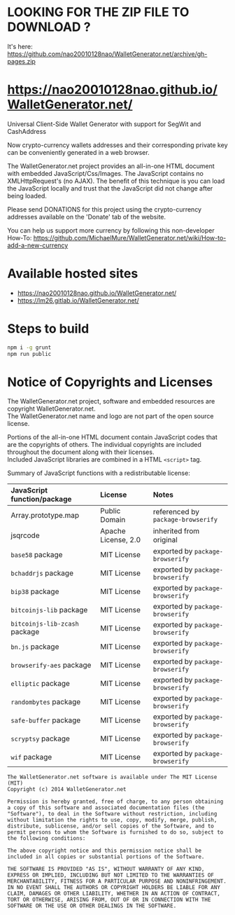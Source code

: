 # LOOKING FOR THE ZIP FILE TO DOWNLOAD ? 
It's here: https://github.com/nao20010128nao/WalletGenerator.net/archive/gh-pages.zip


# https://nao20010128nao.github.io/WalletGenerator.net/
Universal Client-Side Wallet Generator with support for SegWit and CashAddress     

Now crypto-currency wallets addresses and their corresponding private key can be conveniently generated in a web browser.     

The WalletGenerator.net project provides an all-in-one HTML document with embedded JavaScript/Css/Images. The JavaScript contains no XMLHttpRequest's (no AJAX). The benefit of this technique is you can load the JavaScript locally and trust that the JavaScript did not change after being loaded.     


Please send DONATIONS for this project using the crypto-currency addresses available on the 'Donate' tab of the website.     

You can help us support more currency by following this non-developer How-To: https://github.com/MichaelMure/WalletGenerator.net/wiki/How-to-add-a-new-currency    

# Available hosted sites
- https://nao20010128nao.github.io/WalletGenerator.net/
- https://lm26.gitlab.io/WalletGenerator.net/

# Steps to build

```bash
npm i -g grunt
npm run public
```

# Notice of Copyrights and Licenses
The WalletGenerator.net project, software and embedded resources are copyright WalletGenerator.net.    
The WalletGenerator.net name and logo are not part of the open source license.    

Portions of the all-in-one HTML document contain JavaScript codes that are the copyrights of others. The individual copyrights are included throughout the document along with their licenses.     
Included JavaScript libraries are combined in a HTML `<script>` tag.     

Summary of JavaScript functions with a redistributable license:    

|JavaScript function/package  |License            |Notes                             |
|:----------------------------|:------------------|:---------------------------------|
|Array.prototype.map          |Public Domain      |referenced by `package-browserify`|
|jsqrcode                     |Apache License, 2.0|inherited from original           |
|`base58` package             |MIT License        |exported by `package-browserify`  |
|`bchaddrjs` package          |MIT License        |exported by `package-browserify`  |
|`bip38` package              |MIT License        |exported by `package-browserify`  |
|`bitcoinjs-lib` package      |MIT License        |exported by `package-browserify`  |
|`bitcoinjs-lib-zcash` package|MIT License        |exported by `package-browserify`  |
|`bn.js` package              |MIT License        |exported by `package-browserify`  |
|`browserify-aes` package     |MIT License        |exported by `package-browserify`  |
|`elliptic` package           |MIT License        |exported by `package-browserify`  |
|`randombytes` package        |MIT License        |exported by `package-browserify`  |
|`safe-buffer` package        |MIT License        |exported by `package-browserify`  |
|`scryptsy` package           |MIT License        |exported by `package-browserify`  |
|`wif` package                |MIT License        |exported by `package-browserify`  |


```
The WalletGenerator.net software is available under The MIT License (MIT)
Copyright (c) 2014 WalletGenerator.net

Permission is hereby granted, free of charge, to any person obtaining a copy of this software and associated documentation files (the "Software"), to deal in the Software without restriction, including without limitation the rights to use, copy, modify, merge, publish, distribute, sublicense, and/or sell copies of the Software, and to permit persons to whom the Software is furnished to do so, subject to the following conditions:

The above copyright notice and this permission notice shall be included in all copies or substantial portions of the Software.

THE SOFTWARE IS PROVIDED "AS IS", WITHOUT WARRANTY OF ANY KIND, EXPRESS OR IMPLIED, INCLUDING BUT NOT LIMITED TO THE WARRANTIES OF MERCHANTABILITY, FITNESS FOR A PARTICULAR PURPOSE AND NONINFRINGEMENT. IN NO EVENT SHALL THE AUTHORS OR COPYRIGHT HOLDERS BE LIABLE FOR ANY CLAIM, DAMAGES OR OTHER LIABILITY, WHETHER IN AN ACTION OF CONTRACT, TORT OR OTHERWISE, ARISING FROM, OUT OF OR IN CONNECTION WITH THE SOFTWARE OR THE USE OR OTHER DEALINGS IN THE SOFTWARE.
```
